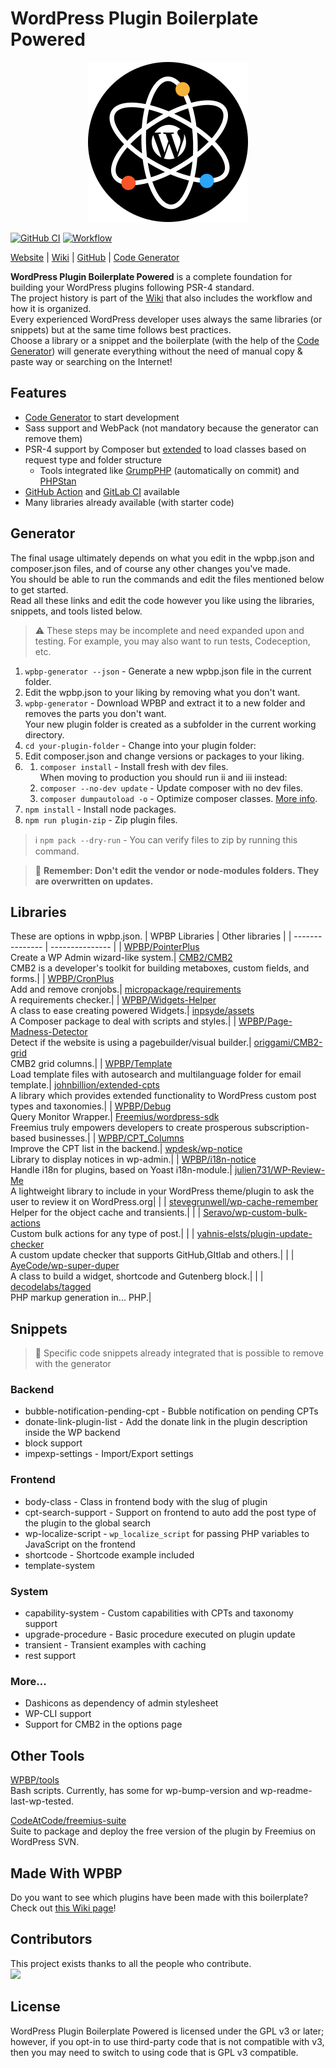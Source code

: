 # WordPress Plugin Boilerplate Powered

<p align="center">
  <img src="https://raw.githubusercontent.com/WPBP/boilerplate-assets/master/icon-256x256.png" alt="Logo">
</p>

[![GitHub CI](https://img.shields.io/github/actions/workflow/status/WPBP/WordPress-Plugin-Boilerplate-Powered/integrate.yml)](https://github.com/WPBP/WordPress-Plugin-Boilerplate-Powered/actions)
[![Workflow](https://github.com/WPBP/WordPress-Plugin-Boilerplate-Powered/actions/workflows/integrate.yml/badge.svg)](https://github.com/WPBP/WordPress-Plugin-Boilerplate-Powered/actions)

[Website](https://wpbp.github.io/index.html) | [Wiki](https://wpbp.github.io/wiki.html) | [GitHub](https://github.com/WPBP/WordPress-Plugin-Boilerplate-Powered) | [Code Generator](https://github.com/WPBP/generator)

**WordPress Plugin Boilerplate Powered** is a complete foundation for building your WordPress plugins following PSR-4 standard.  
The project history is part of the [Wiki](https://wpbp.github.io/wiki.html) that also includes the workflow and how it is organized.  
Every experienced WordPress developer uses always the same libraries (or snippets) but at the same time follows best practices.  
Choose a library or a snippet and the boilerplate (with the help of the [Code Generator](https://wpbp.github.io/#generator)) will generate everything without the need of manual copy & paste way or searching on the Internet!

## Features

* [Code Generator](https://github.com/WPBP/generator) to start development
* Sass support and WebPack (not mandatory because the generator can remove them)
* PSR-4 support by Composer  but [extended](https://github.com/WPBP/WordPress-Plugin-Boilerplate-Powered/blob/master/plugin-name/engine/class-initialize.php) to load classes based on request type and folder structure
  * Tools integrated like [GrumpPHP](https://github.com/phpro/grumphp) (automatically on commit) and [PHPStan](https://github.com/phpstan/phpstan/)
* [GitHub Action](https://github.com/WPBP/WordPress-Plugin-Boilerplate-Powered/blob/master/.github/workflows/integrate.yml) and [GitLab CI](https://gist.github.com/Mte90/abbb816e9755f189ad52272e71b7c959) available
* Many libraries already available (with starter code)

## Generator

The final usage ultimately depends on what you edit in the wpbp.json and composer.json files, and of course any other changes you've made.  
You should be able to run the commands and edit the files mentioned below to get started.  
Read all these links and edit the code however you like using the libraries, snippets, and tools listed below.

> :warning: These steps may be incomplete and need expanded upon and testing. For example, you may also want to run
> tests, Codeception, etc.

1. `wpbp-generator --json` - Generate a new wpbp.json file in the current folder.
2. Edit the wpbp.json to your liking by removing what you don't want.
3. `wpbp-generator` - Download WPBP and extract it to a new folder and removes the parts you don't want.   
   Your new plugin folder is created as a subfolder in the current working directory.
4. `cd your-plugin-folder` - Change into your plugin folder:
5. Edit composer.json and change versions or packages to your liking.
6.
    1. `composer install` - Install fresh with dev files.  
       When moving to production you should run ii and iii instead:
    2. `composer --no-dev update` - Update composer with no dev files.
    3. `composer dumpautoload -o` - Optimize composer
     classes. [More info](https://getcomposer.org/doc/articles/autoloader-optimization.md).
7. `npm install` - Install node packages.
8. `npm run plugin-zip` - Zip plugin files.

> :information_source: `npm pack --dry-run` - You can verify files to zip by running this command.

> :memo: **Remember: Don't edit the vendor or node-modules folders. They are overwritten on updates.**

## Libraries

These are options in wpbp.json.
| WPBP Libraries  | Other libraries |
| --------------- | --------------- |
| [WPBP/PointerPlus](https://github.com/WPBP/PointerPlus)<br>Create a WP Admin wizard-like system.| [CMB2/CMB2](https://github.com/CMB2/CMB2)<br>CMB2 is a developer's toolkit for building metaboxes, custom fields, and forms.|
| [WPBP/CronPlus](https://github.com/WPBP/CronPlus)<br>Add and remove cronjobs.| [micropackage/requirements](https://github.com/micropackage/requirements)<br>A requirements checker.|
| [WPBP/Widgets-Helper](https://github.com/WPBP/Widgets-Helper)<br>A class to ease creating powered Widgets.| [inpsyde/assets](https://github.com/inpsyde/assets)<br>A Composer package to deal with scripts and styles.|
| [WPBP/Page-Madness-Detector](https://github.com/WPBP/Page-Madness-Detector)<br>Detect if the website is using a pagebuilder/visual builder.| [origgami/CMB2-grid](https://github.com/origgami/cmb2-grid)<br>CMB2 grid columns.|
| [WPBP/Template](https://github.com/WPBP/Template)<br>Load template files with autosearch and multilanguage folder for email template.| [johnbillion/extended-cpts](https://github.com/johnbillion/extended-cpts/)<br>A library which provides extended functionality to WordPress custom post types and taxonomies.|
| [WPBP/Debug](https://github.com/WPBP/Debug)<br>Query Monitor Wrapper.| [Freemius/wordpress-sdk](https://github.com/Freemius/wordpress-sdk)<br>Freemius truly empowers developers to create prosperous subscription-based businesses.|
| [WPBP/CPT_Columns](https://github.com/WPBP/CPT_Columns)<br>Improve the CPT list in the backend.| [wpdesk/wp-notice](https://gitlab.com/wpdesk/wp-notice/)<br>Library to display notices in wp-admin.|
| [WPBP/i18n-notice](https://github.com/WPBP/i18n-notice)<br>Handle i18n for plugins, based on Yoast i18n-module.| [julien731/WP-Review-Me](https://github.com/julien731/WP-Review-Me)<br>A lightweight library to include in your WordPress theme/plugin to ask the user to review it on WordPress.org|
|                 | [stevegrunwell/wp-cache-remember](https://github.com/stevegrunwell/wp-cache-remember)<br>Helper for the object cache and transients.|
|                 | [Seravo/wp-custom-bulk-actions](https://github.com/Seravo/wp-custom-bulk-actions)<br>Custom bulk actions for any type of post.|
|                 | [yahnis-elsts/plugin-update-checker](https://github.com/YahnisElsts/plugin-update-checker/)<br>A custom update checker that supports GitHub,GItlab and others.|
|                 | [AyeCode/wp-super-duper](https://github.com/AyeCode/wp-super-duper)<br>A class to build a widget, shortcode and Gutenberg block.|
|                 | [decodelabs/tagged](https://github.com/decodelabs/tagged)<br>PHP markup generation in... PHP.|

## Snippets

> :memo: Specific code snippets already integrated that is possible to remove with the generator

### Backend

* bubble-notification-pending-cpt - Bubble notification on pending CPTs
* donate-link-plugin-list - Add the donate link in the plugin description inside the WP backend
* block support
* impexp-settings - Import/Export settings

### Frontend

* body-class - Class in frontend body with the slug of plugin
* cpt-search-support - Support on frontend to auto add the post type of the plugin to the global search
* wp-localize-script - `wp_localize_script` for passing PHP variables to JavaScript on the frontend
* shortcode - Shortcode example included
* template-system

### System

* capability-system - Custom capabilities with CPTs and taxonomy support
* upgrade-procedure - Basic procedure executed on plugin update
* transient - Transient examples with caching
* rest support

### More...

* Dashicons as dependency of admin stylesheet
* WP-CLI support
* Support for CMB2 in the options page

## Other Tools

[WPBP/tools](https://github.com/WPBP/tools)  
Bash scripts. Currently, has some for wp-bump-version and wp-readme-last-wp-tested.

[CodeAtCode/freemius-suite](https://github.com/CodeAtCode/freemius-suite)  
Suite to package and deploy the free version of the plugin by Freemius on WordPress SVN.

## Made With WPBP

Do you want to see which plugins have been made with this boilerplate?
Check out [this Wiki page](https://github.com/WPBP/WordPress-Plugin-Boilerplate-Powered/wiki/Plugins-made-with-this-Boilerplate)!

## Contributors

This project exists thanks to all the people who contribute.  
<a href="https://github.com/WPBP/WordPress-Plugin-Boilerplate-Powered/graphs/contributors"><img src="https://opencollective.com/WordPress-Plugin-Boilerplate-Powered/contributors.svg?width=890"></a>

## License

WordPress Plugin Boilerplate Powered is licensed under the GPL v3 or later;
however, if you opt-in to use third-party code that is not compatible with v3,
then you may need to switch to using code that is GPL v3 compatible.
